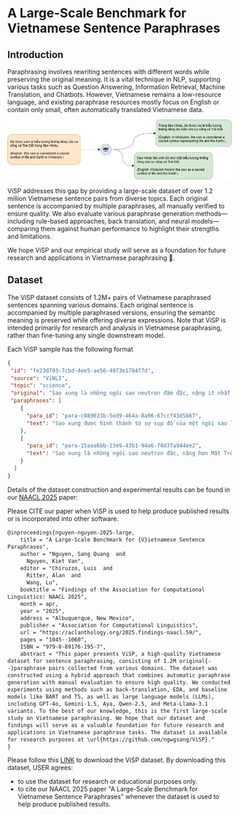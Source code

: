 # A Large-Scale Benchmark for Vietnamese Sentence Paraphrases

## Introduction

Paraphrasing involves rewriting sentences with different words while preserving the original meaning. It is a vital technique in NLP, supporting various tasks such as Question Answering, Information Retrieval, Machine Translation, and Chatbots. However, Vietnamese remains a low-resource language, and existing paraphrase resources mostly focus on English or contain only small, often automatically translated Vietnamese data.

<p align="center">
  <img src=".resources/sample.png" />
</p>

ViSP addresses this gap by providing a large-scale dataset of over 1.2 million Vietnamese sentence pairs from diverse topics. Each original sentence is accompanied by multiple paraphrases, all manually verified to ensure quality. We also evaluate various paraphrase generation methods—including rule-based approaches, back translation, and neural models—comparing them against human performance to highlight their strengths and limitations.

We hope ViSP and our empirical study will serve as a foundation for future research and applications in Vietnamese paraphrasing 🙌.

## Dataset

The ViSP dataset consists of 1.2M+ pairs of Vietnamese paraphrased sentences spanning various domains. Each original sentence is accompanied by multiple paraphrased versions, ensuring the semantic meaning is preserved while offering diverse expressions. Note that ViSP is intended primarily for research and analysis in Vietnamese paraphrasing, rather than fine-tuning any single downstream model.

Each ViSP sample has the following format
```json
{
 "id": "fe23d793-7cbd-4ee5-ae56-4973e1784f7d",
 "source": "ViNLI",
 "topic": "science",
 "original": "Sao xung là những ngôi sao neutron đậm đặc, nặng ít nhất gấp 1,4 lần Mặt Trời, thường được hình thành sau sự kiện siêu tân tinh khi một ngôi sao lớn sụp đổ khiến vật chất ở phần lõi bị nén lại.",
 "paraphrases": [
    {
      "para_id": "para-c089633b-5ed9-464a-8a96-67ccf43d5b67",
      "text": "Sao xung được hình thành từ sự sụp đổ của một ngôi sao lớn sau vụ nổ siêu tân tinh, khiến vật chất ở lõi bị nén lại thành một ngôi sao neutron đặc và nặng ít nhất gấp 1,4 lần Mặt Trời.",
    },
    {
      "para_id": "para-15aaa6bb-23e9-43b1-94a6-f0d7fa944ee2",
      "text": "Sao xung là những ngôi sao neutron đặc, nặng hơn Mặt Trời ít nhất 1,4 lần, được tạo thành sau vụ nổ siêu tân tinh, khi một ngôi sao lớn sụp đổ và phần lõi bị nén chặt lại.",
    }
  ]
}
```

Details of the dataset construction and experimental results can be found in our [NAACL 2025](https://aclanthology.org/2025.findings-naacl.59/) paper:

Please CITE our paper when ViSP is used to help produce published results or is incorporated into other software.
```
@inproceedings{nguyen-nguyen-2025-large,
    title = "A Large-Scale Benchmark for {V}ietnamese Sentence Paraphrases",
    author = "Nguyen, Sang Quang  and
      Nguyen, Kiet Van",
    editor = "Chiruzzo, Luis  and
      Ritter, Alan  and
      Wang, Lu",
    booktitle = "Findings of the Association for Computational Linguistics: NAACL 2025",
    month = apr,
    year = "2025",
    address = "Albuquerque, New Mexico",
    publisher = "Association for Computational Linguistics",
    url = "https://aclanthology.org/2025.findings-naacl.59/",
    pages = "1045--1060",
    ISBN = "979-8-89176-195-7",
    abstract = "This paper presents ViSP, a high-quality Vietnamese dataset for sentence paraphrasing, consisting of 1.2M original{--}paraphrase pairs collected from various domains. The dataset was constructed using a hybrid approach that combines automatic paraphrase generation with manual evaluation to ensure high quality. We conducted experiments using methods such as back-translation, EDA, and baseline models like BART and T5, as well as large language models (LLMs), including GPT-4o, Gemini-1.5, Aya, Qwen-2.5, and Meta-Llama-3.1 variants. To the best of our knowledge, this is the first large-scale study on Vietnamese paraphrasing. We hope that our dataset and findings will serve as a valuable foundation for future research and applications in Vietnamese paraphrase tasks. The dataset is available for research purposes at \url{https://github.com/ngwgsang/ViSP}."
}
```

Please follow this [LINK](https://github.com/ngwgsang/ViSP/tree/main/data) to download the ViSP dataset. By downloading this dataset, USER agrees:
- to use the dataset for research or educational purposes only.
- to cite our NAACL 2025 paper "A Large-Scale Benchmark for Vietnamese Sentence Paraphrases" whenever the dataset is used to help produce published results.

